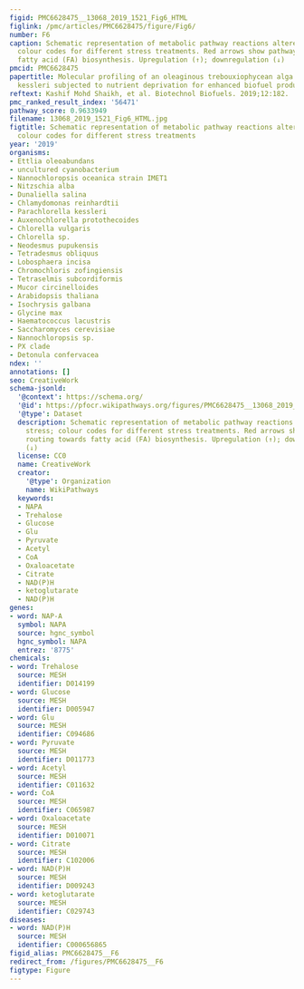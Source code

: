 ```yaml
---
figid: PMC6628475__13068_2019_1521_Fig6_HTML
figlink: /pmc/articles/PMC6628475/figure/Fig6/
number: F6
caption: Schematic representation of metabolic pathway reactions altered under stress;
  colour codes for different stress treatments. Red arrows show pathways routing towards
  fatty acid (FA) biosynthesis. Upregulation (↑); downregulation (↓)
pmcid: PMC6628475
papertitle: Molecular profiling of an oleaginous trebouxiophycean alga Parachlorella
  kessleri subjected to nutrient deprivation for enhanced biofuel production.
reftext: Kashif Mohd Shaikh, et al. Biotechnol Biofuels. 2019;12:182.
pmc_ranked_result_index: '56471'
pathway_score: 0.9633949
filename: 13068_2019_1521_Fig6_HTML.jpg
figtitle: Schematic representation of metabolic pathway reactions altered under stress;
  colour codes for different stress treatments
year: '2019'
organisms:
- Ettlia oleoabundans
- uncultured cyanobacterium
- Nannochloropsis oceanica strain IMET1
- Nitzschia alba
- Dunaliella salina
- Chlamydomonas reinhardtii
- Parachlorella kessleri
- Auxenochlorella protothecoides
- Chlorella vulgaris
- Chlorella sp.
- Neodesmus pupukensis
- Tetradesmus obliquus
- Lobosphaera incisa
- Chromochloris zofingiensis
- Tetraselmis subcordiformis
- Mucor circinelloides
- Arabidopsis thaliana
- Isochrysis galbana
- Glycine max
- Haematococcus lacustris
- Saccharomyces cerevisiae
- Nannochloropsis sp.
- PX clade
- Detonula confervacea
ndex: ''
annotations: []
seo: CreativeWork
schema-jsonld:
  '@context': https://schema.org/
  '@id': https://pfocr.wikipathways.org/figures/PMC6628475__13068_2019_1521_Fig6_HTML.html
  '@type': Dataset
  description: Schematic representation of metabolic pathway reactions altered under
    stress; colour codes for different stress treatments. Red arrows show pathways
    routing towards fatty acid (FA) biosynthesis. Upregulation (↑); downregulation
    (↓)
  license: CC0
  name: CreativeWork
  creator:
    '@type': Organization
    name: WikiPathways
  keywords:
  - NAPA
  - Trehalose
  - Glucose
  - Glu
  - Pyruvate
  - Acetyl
  - CoA
  - Oxaloacetate
  - Citrate
  - NAD(P)H
  - ketoglutarate
  - NAD(P)H
genes:
- word: NAP-A
  symbol: NAPA
  source: hgnc_symbol
  hgnc_symbol: NAPA
  entrez: '8775'
chemicals:
- word: Trehalose
  source: MESH
  identifier: D014199
- word: Glucose
  source: MESH
  identifier: D005947
- word: Glu
  source: MESH
  identifier: C094686
- word: Pyruvate
  source: MESH
  identifier: D011773
- word: Acetyl
  source: MESH
  identifier: C011632
- word: CoA
  source: MESH
  identifier: C065987
- word: Oxaloacetate
  source: MESH
  identifier: D010071
- word: Citrate
  source: MESH
  identifier: C102006
- word: NAD(P)H
  source: MESH
  identifier: D009243
- word: ketoglutarate
  source: MESH
  identifier: C029743
diseases:
- word: NAD(P)H
  source: MESH
  identifier: C000656865
figid_alias: PMC6628475__F6
redirect_from: /figures/PMC6628475__F6
figtype: Figure
---
```

